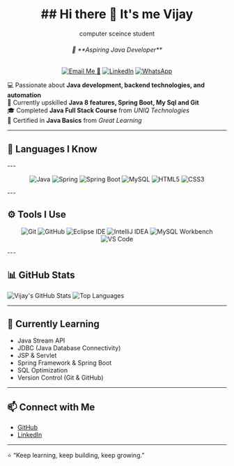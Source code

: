 <div align= "center">
  <h1>## Hi there 👋 It's me Vijay
</h1>

  computer sceince student
  
  <h6>🎯 **Aspiring Java Developer**  </h6>
  
  [![Email Me 📧](https://img.shields.io/badge/Email-D14836?style=flat&logo=gmail&logoColor=white)](mailto:vijaycs1999@gmail.com)
  [![LinkedIn](https://img.shields.io/badge/LinkedIn-0077B5?style=flat&logo=linkedin&logoColor=white)](https://www.linkedin.com/in/vijaysuresh09/)
  [![WhatsApp](https://img.shields.io/badge/WhatsApp-25D366?style=flat&logo=whatsapp&logoColor=white)](https://wa.me/8778055464)

</div>


💻 Passionate about **Java development, backend technologies, and automation**  
🌱 Currently upskilled **Java 8 features, Spring Boot, My Sql and Git**  
🎓 Completed **Java Full Stack Course** from *UNIQ Technologies*  
📜 Certified in **Java Basics** from *Great Learning*  

---

## 🧠 Languages I Know 
<div>
---
<p align="center">
  <img src="https://img.icons8.com/color/48/java-coffee-cup-logo--v1.png" alt="Java" title="Java"/>
  <img src="https://img.icons8.com/office/48/spring-logo.png" alt="Spring" title="Spring"/>
  <img src="https://img.icons8.com/color/48/spring-logo.png" alt="Spring Boot" title="Spring Boot"/>
  <img src="https://img.icons8.com/ios-filled/50/mysql-logo.png" alt="MySQL" title="MySQL"/>
  <img src="https://img.icons8.com/color/48/html-5.png" alt="HTML5" title="HTML5"/>
  <img src="https://img.icons8.com/color/48/css3.png" alt="CSS3" title="CSS3"/>
</p>
</div>
---

## ⚙️ Tools I Use
<div>
<p align="center">
  <img src="https://img.icons8.com/color/48/git.png" alt="Git" title="Git"/>
  <img src="https://img.icons8.com/ios-filled/50/github.png" alt="GitHub" title="GitHub"/>
  <img src="https://img.icons8.com/color/48/eclipse.png" alt="Eclipse IDE" title="Eclipse IDE"/>
  <img src="https://img.icons8.com/color/48/intellij-idea.png" alt="IntelliJ IDEA" title="IntelliJ IDEA"/>
  <img src="https://img.icons8.com/ios-filled/50/mysql-logo.png" alt="MySQL Workbench" title="MySQL Workbench"/>
  <img src="https://img.icons8.com/color/48/visual-studio-code-2019.png" alt="VS Code" title="VS Code"/>
</p>

</div>
---

## 📊 GitHub Stats

![Vijay's GitHub Stats](https://github-readme-stats.vercel.app/api?username=SJ-VIJAY&show_icons=true&theme=tokyonight)
![Top Languages](https://github-readme-stats.vercel.app/api/top-langs/?username=SJ-VIJAY&layout=compact&theme=tokyonight)


---

## 🌱 Currently Learning
- Java Stream API   
- JDBC (Java Database Connectivity)  
- JSP & Servlet  
- Spring Framework & Spring Boot  
- SQL Optimization  
- Version Control (Git & GitHub)  

---

## 📫 Connect with Me
- [GitHub](https://github.com/SJ-VIJAY)
- [LinkedIn](https://www.linkedin.com/in/vijaysuresh09)  


---
⭐ “Keep learning, keep building, keep growing.”
